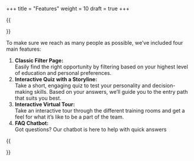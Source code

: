 +++
title = "Features"
weight = 10
draft = true
+++

{{<section title="Features">}}

To make sure we reach as many people as possible, we’ve included four main features:

1. **Classic Filter Page:**  
   Easily find the right opportunity by filtering based on your highest level of education and personal preferences.
2. **Interactive Quiz with a Storyline:**  
   Take a short, engaging quiz to test your personality and decision-making skills. Based on your answers, we’ll guide you to the entry path that suits you best.
3. **Interactive Virtual Tour:**  
   Take an interactive tour through the different training rooms and get
   a feel for what it’s like to be a part of the team.
4. **FAQ Chatbot:**  
   Got questions? Our chatbot is here to help with quick answers

{{</section>}}